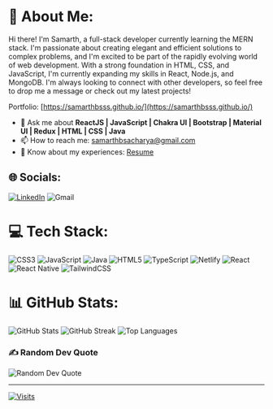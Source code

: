 <!-- **samarthbsss/samarthbsss** is a ✨ _special_ ✨ repository because its `README.md` (this file) appears on your GitHub profile. -->

# 💫 About Me:
Hi there! I'm Samarth, a full-stack developer currently learning the MERN stack. I'm passionate about creating elegant and efficient solutions to complex problems, and I'm excited to be part of the rapidly evolving world of web development. With a strong foundation in HTML, CSS, and JavaScript, I'm currently expanding my skills in React, Node.js, and MongoDB. I'm always looking to connect with other developers, so feel free to drop me a message or check out my latest projects!

Portfolio: [https://samarthbsss.github.io/](https://samarthbsss.github.io/)

- 💬 Ask me about **ReactJS | JavaScript | Chakra UI | Bootstrap | Material UI | Redux | HTML | CSS | Java**
- 📫 How to reach me: samarthbsacharya@gmail.com
- 📄 Know about my experiences: [Resume](https://www.dropbox.com/s/c1dhnaj5tp7hnf2/Samarth-B-S-Resume.pdf?dl=0)

## 🌐 Socials:
[![LinkedIn](https://img.shields.io/badge/LinkedIn-%230077B5.svg?logo=linkedin&logoColor=white)](https://linkedin.com/in/samarthbsacharya/)
![Gmail](https://img.shields.io/static/v1?message=Gmail&logo=gmail&label=&color=D14836&logoColor=white&labelColor=&style=for-the-badge&link=https://mail.google.com)

# 💻 Tech Stack:
![CSS3](https://img.shields.io/badge/css3-%231572B6.svg?style=for-the-badge&logo=css3&logoColor=white)
![JavaScript](https://img.shields.io/badge/javascript-%23323330.svg?style=for-the-badge&logo=javascript&logoColor=%23F7DF1E)
![Java](https://img.shields.io/badge/java-%23ED8B00.svg?style=for-the-badge&logo=java&logoColor=white)
![HTML5](https://img.shields.io/badge/html5-%23E34F26.svg?style=for-the-badge&logo=html5&logoColor=white)
![TypeScript](https://img.shields.io/badge/typescript-%23007ACC.svg?style=for-the-badge&logo=typescript&logoColor=white)
![Netlify](https://img.shields.io/badge/netlify-%23000000.svg?style=for-the-badge&logo=netlify&logoColor=#00C7B7)
![React](https://img.shields.io/badge/react-%2320232a.svg?style=for-the-badge&logo=react&logoColor=%2361DAFB)
![React Native](https://img.shields.io/badge/react_native-%2320232a.svg?style=for-the-badge&logo=react&logoColor=%2361DAFB)
![TailwindCSS](https://img.shields.io/badge/tailwindcss-%2338B2AC.svg?style=for-the-badge&logo=tailwind-css&logoColor=white)

# 📊 GitHub Stats:
![GitHub Stats](https://github-readme-stats.vercel.app/api?username=samarthbsss&theme=dark&hide_border=true&include_all_commits=false&count_private=true)
![GitHub Streak](https://github-readme-streak-stats.herokuapp.com/?user=samarthbsss&theme=dark&hide_border=true)
![Top Languages](https://github-readme-stats.vercel.app/api/top-langs/?username=samarthbsss&theme=dark&hide_border=true&include_all_commits=false&count_private=true&layout=compact)

### ✍️ Random Dev Quote
![Random Dev Quote](https://quotes-github-readme.vercel.app/api?type=horizontal&theme=radical)

---

[![Visits](https://visitcount.itsvg.in/api?id=samarthbsss&icon=0&color=0)](https://visitcount.itsvg.in)

